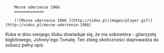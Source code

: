 
        Mocne uderzenie 1966 
        =============
        
        [![Mocne uderzenie 1966 ](http://vidos.pl/images/player.gif)](http://vidos.pl/mocne-uderzenie-1966)
        
        
 Kuba w dniu swojego ślubu dowiaduje się, że ma sobowtóra - gitarzystę bigbitowego, Johnny'ego Tomalę. Ten zbieg okoliczności doprowadza do zobacz pełny opis
    